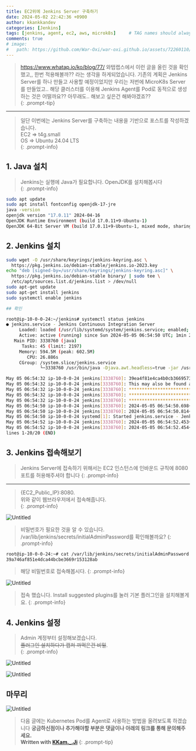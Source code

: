 ```yaml
---
title: EC2위에 Jenkins Server 구축하기
date: 2024-05-02 22:42:36 +0900
author: kkankkandev
categories: [Jenkins]
tags: [jenkins, agent, ec2, aws, microk8s]     # TAG names should always be lowercase
comments: true
# image:
#   path: https://github.com/War-Oxi/war-oxi.github.io/assets/72260110/c39504c6-3de4-4b41-919b-5ef1b132106c
---
```


> <https://www.whatap.io/ko/blog/77/> 와탭랩스에서 이런 글을 올린 것을 확인했고,, 한번 적용해볼까?? 라는 생각을 하게되었습니다. 기존의 계획은 Jenkins Server를 하나 만들고 사용할 예정이었지만 우리는 저번에 MicroK8s Server를 만들었고.. 해당 클러스터를 이용해 Jenkins Agent를 Pod로 동적으로 생성하는 것은 어떨까요?? 아무래도.. 해보고 싶은건 해봐야겠죠??  
{: .prompt-tip}

---

> 일단 이번에는 Jenkins Server를 구축하는 내용을 기반으로 포스트를 작성하겠습니다.  
> EC2 ⇒ t4g.small  
> OS ⇒ Ubuntu 24.04 LTS  
{: .prompt-info}

## 1. Java 설치

> Jenkins는 실행에 Java가 필요합니다. OpenJDK를 설치해봅시다  
{: .prompt-info}

```bash
sudo apt update
sudo apt install fontconfig openjdk-17-jre
java -version
openjdk version "17.0.11" 2024-04-16
OpenJDK Runtime Environment (build 17.0.11+9-Ubuntu-1)
OpenJDK 64-Bit Server VM (build 17.0.11+9-Ubuntu-1, mixed mode, sharing)
```

## 2. Jenkins 설치

```bash
sudo wget -O /usr/share/keyrings/jenkins-keyring.asc \
  https://pkg.jenkins.io/debian-stable/jenkins.io-2023.key
echo "deb [signed-by=/usr/share/keyrings/jenkins-keyring.asc]" \
  https://pkg.jenkins.io/debian-stable binary/ | sudo tee \
  /etc/apt/sources.list.d/jenkins.list > /dev/null
sudo apt-get update
sudo apt-get install jenkins
sudo systemctl enable jenkins

## 확인

root@ip-10-0-0-24:~/jenkins# systemctl status jenkins
● jenkins.service - Jenkins Continuous Integration Server
     Loaded: loaded (/usr/lib/systemd/system/jenkins.service; enabled; preset: enabled)
     Active: active (running) since Sun 2024-05-05 06:54:50 UTC; 1min 27s ago
   Main PID: 3338760 (java)
      Tasks: 45 (limit: 2197)
     Memory: 594.5M (peak: 602.5M)
        CPU: 26.886s
     CGroup: /system.slice/jenkins.service
             └─3338760 /usr/bin/java -Djava.awt.headless=true -jar /usr/share/java/jenkins.war --webroot=/var/cache/j>

May 05 06:54:32 ip-10-0-0-24 jenkins[3338760]: 39ea4f81e4ca4b0cb3669573128b5aed
May 05 06:54:32 ip-10-0-0-24 jenkins[3338760]: This may also be found at: /var/lib/jenkins/secrets/initialAdminPassw>
May 05 06:54:32 ip-10-0-0-24 jenkins[3338760]: *************************************************************
May 05 06:54:32 ip-10-0-0-24 jenkins[3338760]: *************************************************************
May 05 06:54:32 ip-10-0-0-24 jenkins[3338760]: *************************************************************
May 05 06:54:50 ip-10-0-0-24 jenkins[3338760]: 2024-05-05 06:54:50.698+0000 [id=33]        INFO        jenkins.InitR>
May 05 06:54:50 ip-10-0-0-24 jenkins[3338760]: 2024-05-05 06:54:50.814+0000 [id=24]        INFO        hudson.lifecy>
May 05 06:54:50 ip-10-0-0-24 systemd[1]: Started jenkins.service - Jenkins Continuous Integration Server.
May 05 06:54:52 ip-10-0-0-24 jenkins[3338760]: 2024-05-05 06:54:52.453+0000 [id=49]        INFO        h.m.DownloadS>
May 05 06:54:52 ip-10-0-0-24 jenkins[3338760]: 2024-05-05 06:54:52.454+0000 [id=49]        INFO        hudson.util.R>
lines 1-20/20 (END)
```

## 3. Jenkins 접속해보기

> Jenkins Server에 접속하기 위해서는 EC2 인스턴스에 인바운드 규칙에 8080포트를 허용해주셔야 합니다
{: .prompt-info}
---
> {EC2_Public_IP}:8080.  
> 위와 같이 웹브라우저에서 접속해줍니다.  
{: .prompt-info}

![Untitled](https://github.com/War-Oxi/war-oxi.github.io/assets/72260110/54600af8-b49f-4694-a9f0-6bc047ad7ce1)

> 비밀번호가 필요한 것을 알 수 있습니다. /var/lib/jenkins/secrets/initialAdminPassword를 확인해볼까요?
{: .prompt-info}

```bash
root@ip-10-0-0-24:~# cat /var/lib/jenkins/secrets/initialAdminPassword
39a746af851e4dca44bcbe3669r153128ab 
```

> 해당 비밀번호로 접속해봅시다.
{: .prompt-info}

![Untitled](https://github.com/War-Oxi/war-oxi.github.io/assets/72260110/902c0205-5850-4ef8-91e9-5c991a426301)

> 접속 했습니다. Install suggested plugins를 눌러 기본 플러그인을 설치해볼게요.
{: .prompt-info}

## 4. Jenkins 설정

> Admin 계정부터 설정해보겠습니다.  
> ~~플러그인 설치하다가 캡쳐 까먹은건 비밀~~.  
{: .prompt-info}

![Untitled](https://github.com/War-Oxi/war-oxi.github.io/assets/72260110/a081faf3-b58c-48db-9446-734d63903d0a)

![Untitled](https://github.com/War-Oxi/war-oxi.github.io/assets/72260110/5de1886f-9751-43bd-9d83-b5dcd8505298)

## 마무리

![Untitled](https://github.com/War-Oxi/war-oxi.github.io/assets/72260110/8392049c-02e8-4a77-baa0-98c404040780)

> 다음 글에는 Kubernetes Pod를 Agent로 사용하는 방법을 올려보도록 하겠습니다
> **궁금하신점이나 추가해야할 부분은 댓글이나 아래의 링크를 통해 문의해주세요.**  
> **Written with [KKam.\_\.Ji](https://www.instagram.com/kkam._.ji/)**
{: .prompt-tip}
